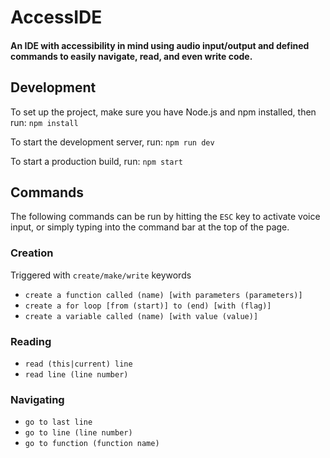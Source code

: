# AccessIDE
#### An IDE with accessibility in mind using audio input/output and defined commands to easily navigate, read, and even write code.

## Development
To set up the project, make sure you have Node.js and npm installed, then run: `npm install`

To start the development server, run: `npm run dev`

To start a production build, run: `npm start`

## Commands
The following commands can be run by hitting the `ESC` key to activate voice input, or simply typing into the command bar at the top of the page.

### Creation
Triggered with `create/make/write` keywords
- `create a function called (name) [with parameters (parameters)]`
- `create a for loop [from (start)] to (end) [with (flag)]`
- `create a variable called (name) [with value (value)]`

### Reading
- `read (this|current) line`
- `read line (line number)`

### Navigating
- `go to last line`
- `go to line (line number)`
- `go to function (function name)`
